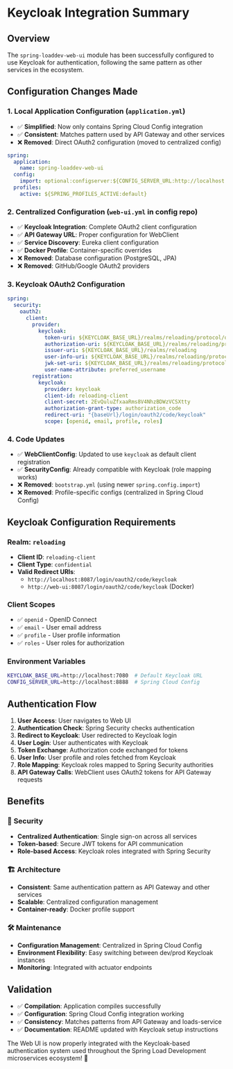 # Keycloak Integration Summary

## Overview
The `spring-loaddev-web-ui` module has been successfully configured to use Keycloak for authentication, following the same pattern as other services in the ecosystem.

## Configuration Changes Made

### 1. **Local Application Configuration** (`application.yml`)
- ✅ **Simplified**: Now only contains Spring Cloud Config integration
- ✅ **Consistent**: Matches pattern used by API Gateway and other services
- ❌ **Removed**: Direct OAuth2 configuration (moved to centralized config)

```yaml
spring:
  application:
    name: spring-loaddev-web-ui
  config:
    import: optional:configserver:${CONFIG_SERVER_URL:http://localhost:8888/}
  profiles: 
    active: ${SPRING_PROFILES_ACTIVE:default}
```

### 2. **Centralized Configuration** (`web-ui.yml` in config repo)
- ✅ **Keycloak Integration**: Complete OAuth2 client configuration
- ✅ **API Gateway URL**: Proper configuration for WebClient
- ✅ **Service Discovery**: Eureka client configuration
- ✅ **Docker Profile**: Container-specific overrides
- ❌ **Removed**: Database configuration (PostgreSQL, JPA)
- ❌ **Removed**: GitHub/Google OAuth2 providers

### 3. **Keycloak OAuth2 Configuration**
```yaml
spring:
  security:
    oauth2:
      client:
        provider:
          keycloak:
            token-uri: ${KEYCLOAK_BASE_URL}/realms/reloading/protocol/openid-connect/token
            authorization-uri: ${KEYCLOAK_BASE_URL}/realms/reloading/protocol/openid-connect/auth
            issuer-uri: ${KEYCLOAK_BASE_URL}/realms/reloading
            user-info-uri: ${KEYCLOAK_BASE_URL}/realms/reloading/protocol/openid-connect/userinfo
            jwk-set-uri: ${KEYCLOAK_BASE_URL}/realms/reloading/protocol/openid-connect/certs
            user-name-attribute: preferred_username
        registration:
          keycloak:
            provider: keycloak
            client-id: reloading-client
            client-secret: 2EvQuluZfxaaRms8V4NhzBDWzVCSXtty
            authorization-grant-type: authorization_code
            redirect-uri: "{baseUrl}/login/oauth2/code/keycloak"
            scope: [openid, email, profile, roles]
```

### 4. **Code Updates**
- ✅ **WebClientConfig**: Updated to use `keycloak` as default client registration
- ✅ **SecurityConfig**: Already compatible with Keycloak (role mapping works)
- ❌ **Removed**: `bootstrap.yml` (using newer `spring.config.import`)
- ❌ **Removed**: Profile-specific configs (centralized in Spring Cloud Config)

## Keycloak Configuration Requirements

### Realm: `reloading`
- **Client ID**: `reloading-client`
- **Client Type**: `confidential`
- **Valid Redirect URIs**: 
  - `http://localhost:8087/login/oauth2/code/keycloak`
  - `http://web-ui:8087/login/oauth2/code/keycloak` (Docker)

### Client Scopes
- ✅ `openid` - OpenID Connect
- ✅ `email` - User email address
- ✅ `profile` - User profile information
- ✅ `roles` - User roles for authorization

### Environment Variables
```bash
KEYCLOAK_BASE_URL=http://localhost:7080  # Default Keycloak URL
CONFIG_SERVER_URL=http://localhost:8888  # Spring Cloud Config
```

## Authentication Flow

1. **User Access**: User navigates to Web UI
2. **Authentication Check**: Spring Security checks authentication
3. **Redirect to Keycloak**: User redirected to Keycloak login
4. **User Login**: User authenticates with Keycloak
5. **Token Exchange**: Authorization code exchanged for tokens
6. **User Info**: User profile and roles fetched from Keycloak
7. **Role Mapping**: Keycloak roles mapped to Spring Security authorities
8. **API Gateway Calls**: WebClient uses OAuth2 tokens for API Gateway requests

## Benefits

### 🔐 **Security**
- **Centralized Authentication**: Single sign-on across all services
- **Token-based**: Secure JWT tokens for API communication
- **Role-based Access**: Keycloak roles integrated with Spring Security

### 🏗️ **Architecture**
- **Consistent**: Same authentication pattern as API Gateway and other services
- **Scalable**: Centralized configuration management
- **Container-ready**: Docker profile support

### 🛠️ **Maintenance**
- **Configuration Management**: Centralized in Spring Cloud Config
- **Environment Flexibility**: Easy switching between dev/prod Keycloak instances
- **Monitoring**: Integrated with actuator endpoints

## Validation

- ✅ **Compilation**: Application compiles successfully
- ✅ **Configuration**: Spring Cloud Config integration working
- ✅ **Consistency**: Matches patterns from API Gateway and loads-service
- ✅ **Documentation**: README updated with Keycloak setup instructions

The Web UI is now properly integrated with the Keycloak-based authentication system used throughout the Spring Load Development microservices ecosystem! 🚀
